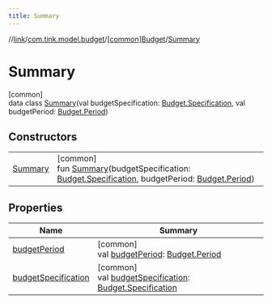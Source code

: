 ```yaml
---
title: Summary
---
```

//[link](../../../../index.html)/[com.tink.model.budget](../../index.html)/[[common]Budget](../index.html)/[Summary](index.html)



# Summary



[common]\
data class [Summary](index.html)(val budgetSpecification: [Budget.Specification](../-specification/index.html), val budgetPeriod: [Budget.Period](../-period/index.html))



## Constructors


| | |
|---|---|
| [Summary](-summary.html) | [common]<br>fun [Summary](-summary.html)(budgetSpecification: [Budget.Specification](../-specification/index.html), budgetPeriod: [Budget.Period](../-period/index.html)) |


## Properties


| Name | Summary |
|---|---|
| [budgetPeriod](budget-period.html) | [common]<br>val [budgetPeriod](budget-period.html): [Budget.Period](../-period/index.html) |
| [budgetSpecification](budget-specification.html) | [common]<br>val [budgetSpecification](budget-specification.html): [Budget.Specification](../-specification/index.html) |


